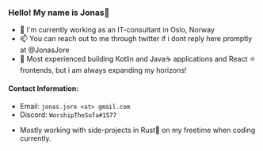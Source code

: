 ### Hello! My name is Jonas👋

- 🔭 I'm currently working as an IT-consultant in Oslo, Norway
- 📫 You can reach out to me through twitter if i dont reply here promptly at @JonasJore
- 🧰 Most experienced building Kotlin and Java☕ applications and React ⚛️ frontends, but i am always expanding my horizons!

#### Contact Information:
* Email: `jonas.jore <at> gmail.com`
* Discord: `WorshipTheSofa#1577`

- Mostly working with side-projects in Rust🦀 on my freetime when coding currently.
